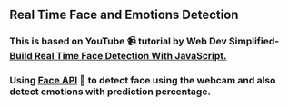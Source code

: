 ## Real Time Face and Emotions Detection 
### This is based on YouTube 📹 tutorial by **Web Dev Simplified**- [Build Real Time Face Detection With JavaScript.](https://www.youtube.com/watch?v=CVClHLwv-4I&list=PL0hqn455T6vesi8-5qs6GVxzJeOVsRDII&index=23)
### Using [Face API](https://github.com/justadudewhohacks/face-api.js) 🙂 to detect face using the webcam and also detect emotions with prediction percentage.

